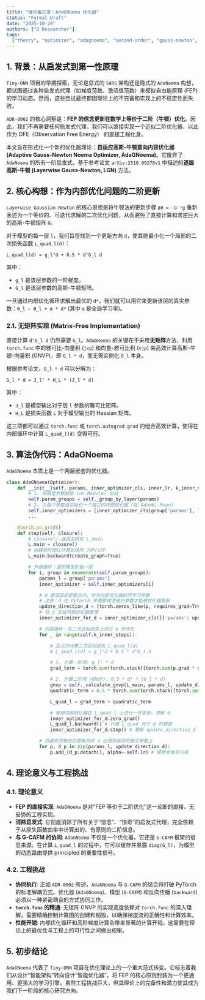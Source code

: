 ```yaml
---
title: "理论备忘录：AdaGNoema 优化器"
status: "Formal Draft"
date: "2025-10-20"
authors: ["Ω Researcher"]
tags:
  ["theory", "optimizer", "adagnoema", "second-order", "gauss-newton", "fep"]
---
```


## 1. 背景：从启发式到第一性原理

`Tiny-ONN` 项目的早期探索，无论是显式的 `SARS` 架构还是隐式的 `AdaNoema` 构想，都试图通过各种启发式代理（如梯度范数、激活值范数）来模拟自由能原理 (FEP) 的学习动态。然而，这些尝试最终都因理论上的不完备和实现上的不稳定性而失败。

`ADR-0002` 的核心洞察是：**FEP 的信念更新在数学上等价于二阶（牛顿）优化**。因此，我们不再需要任何启发式代理。我们可以直接实现一个近似二阶优化器，以此作为 OFE（Observation Free Energy） 的直接工程化身。

本文旨在形式化一个新的优化器理论：**自适应高斯-牛顿意向内容优化器 (Adaptive Gauss-Newton Noema Optimizer, AdaGNoema)**。它废弃了 `AdaNoema` 的所有一阶启发式，基于参考论文 `arXiv:2510.09378v1` 中描述的**逐层高斯-牛顿 (Layerwise Gauss-Newton, LGN)** 方法。

## 2. 核心构想：作为内部优化问题的二阶更新

`Layerwise Gaussian-Newton` 的核心思想是将牛顿法的更新步骤 `Δθ = -G⁻¹g` 重新表述为一个等价的、可迭代求解的二次优化问题，从而避免了直接计算和求逆巨大的高斯-牛顿矩阵 `G`。

对于模型的每一层 `l`，我们旨在找到一个更新方向 `d`，使其能最小化一个局部的二次损失函数 `L_quad_l(d)`：

`L_quad_l(d) = g_lᵀd + 0.5 * dᵀG_l d`

其中：

- `g_l` 是该层参数的一阶梯度。
- `G_l` 是该层参数的高斯-牛顿矩阵。

一旦通过内部优化循环求解出最优的 `d*`，我们就可以用它来更新该层的真实参数：`θ_l ← θ_l + α * d*` (其中 `α` 是全局学习率)。

### 2.1. 无矩阵实现 (Matrix-Free Implementation)

直接计算 `dᵀG_l d` 仍然需要 `G_l`。`AdaGNoema` 的关键在于采用**无矩阵**方法，利用 `torch.func` 中的雅可比-向量积 (`jvp`) 和向量-雅可比积 (`vjp`) 来高效计算高斯-牛顿-向量积 (GNVP)，即 `G_l * d`，而无需实例化 `G_l` 本身。

根据参考论文，`G_l * d` 可以分解为：

`G_l * d = J_lᵀ * H_L * (J_l * d)`

其中：

- `J_l` 是模型输出对于层 `l` 参数的雅可比矩阵。
- `H_L` 是损失函数 `L` 对于模型输出的 Hessian 矩阵。

这三项都可以通过 `torch.func` 或 `torch.autograd.grad` 的组合高效计算，使得在内部循环中计算 `L_quad_l(d)` 变得可行。

## 3. 算法伪代码：AdaGNoema

`AdaGNoema` 本质上是一个两层嵌套的优化器。

```python
class AdaGNoema(Optimizer):
    def __init__(self, params, inner_optimizer_cls, inner_lr, k_inner_steps, ...):
        # 1. 将模型参数按层 (nn.Module) 分组
        self.param_groups = self._group_by_layer(params)
        # 2. 为每个参数组初始化一个独立的内部优化器 (如 AdamW, Muon)
        self.inner_optimizers = [inner_optimizer_cls(group['params'], lr=inner_lr) for group in self.param_groups]
        ...

    @torch.no_grad()
    def step(self, closure):
        # closure() 返回主损失 L_main
        L_main = closure()
        # 创建高阶图以计算后续的 JVP/VJP
        L_main.backward(create_graph=True)

        # 外部循环：遍历模型的每一层
        for i, group in enumerate(self.param_groups):
            params_l = group['params']
            inner_optimizer = self.inner_optimizers[i]

            # d 是该层的更新方向，作为内部优化器的可学习参数
            # 注意：d 在 PyTorch 中需要被注册为参数才能被优化器更新
            update_direction_d = [torch.zeros_like(p, requires_grad=True) for p in params_l]
            # 将 d 交给内部优化器管理
            inner_optimizer_for_d = inner_optimizer_cls([{'params': update_direction_d}], lr=self.inner_lr)

            # 内部循环：在二次近似损失上进行 k 步优化
            for _ in range(self.k_inner_steps):

                # 定义并计算二次近似损失 L_quad_l(d)
                # L_quad_l(d) = g_lᵀd + 0.5 * dᵀG_l d

                # 1. 计算一阶项: g_lᵀ * d
                grad_term = torch.sum(torch.stack([torch.sum(p.grad * d_p) for p, d_p in zip(params_l, update_direction_d)]))

                # 2. 计算二阶项 (GNVP): 0.5 * dᵀ * (G_l * d)
                gnvp = self._calculate_gnvp(L_main, params_l, update_direction_d)
                quadratic_term = 0.5 * torch.sum(torch.stack([torch.sum(gnvp_p * d_p) for gnvp_p, d_p in zip(gnvp, update_direction_d)]))

                L_quad_l = grad_term + quadratic_term

                # 使用内部优化器在 L_quad_l 上进行一步更新，求解 d
                inner_optimizer_for_d.zero_grad()
                L_quad_l.backward() # 计算 L_quad 对于 d 的梯度
                inner_optimizer_for_d.step() # 更新 update_direction_d

            # 将最终求解出的更新方向 d 应用到该层的真实参数上
            for p, d_p in zip(params_l, update_direction_d):
                p.add_(d_p.detach(), alpha=-self.lr) # 使用全局学习率
```

## 4. 理论意义与工程挑战

### 4.1. 理论意义

- **FEP 的直接实现**: `AdaGNoema` 是对“FEP 等价于二阶优化”这一论断的直接、无妥协的工程实现。
- **消除启发式**: 它彻底消除了所有关于“信念”、“惊奇”的启发式代理，完全依赖于从损失函数曲率中计算出的、有原则的二阶信息。
- **与 G-CAFM 的协同**: `AdaGNoema` 不仅是一个优化器，它还是 `G-CAFM` 框架的信息来源。在计算 `L_quad_l` 的过程中，它可以缓存并暴露 `diag(G_l)`，为模型的动态路由提供 principled 的重要性信号。

### 4.2. 工程挑战

- **协同执行**: 正如 `ADR-0002` 所述，`AdaGNoema` 与 `G-CAFM` 的结合将打破 PyTorch 的标准解耦范式。优化器 (`AdaGNoema`)、模型 (`G-CAFM`) 和反向传播 (`backward`) 必须以一种紧密耦合的方式协同工作。
- **`torch.func` 的精通**: 无矩阵 GNVP 的实现高度依赖对 `torch.func` 的深入理解，需要精确控制计算图的创建和销毁，以确保梯度流的正确性和计算效率。
- **性能开销**: 内部优化循环和高阶梯度计算会带来显著的计算开销。这需要在理论上的最优性与工程上的可行性之间做出权衡。

## 5. 初步结论

`AdaGNoema` 代表了 `Tiny-ONN` 项目在优化理论上的一个重大范式转变。它标志着我们从设计“智能架构”转向设计“智能优化器”，将 FEP 的核心原则封装为一个更通用、更强大的学习引擎。虽然工程挑战巨大，但其理论上的完备性和潜力使其成为我们下一阶段的核心研究方向。
